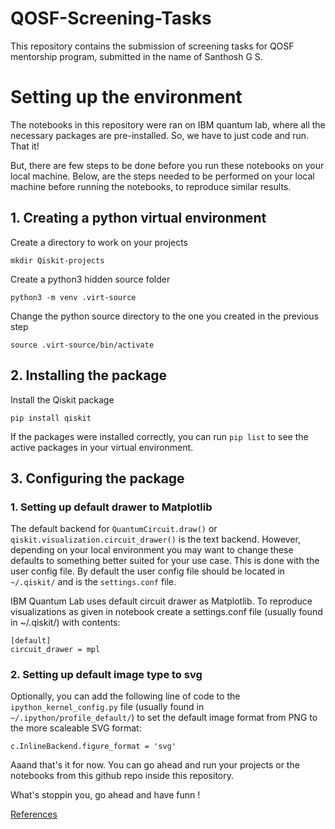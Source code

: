 # QOSF-Screening-Tasks
This repository contains the submission of screening tasks for QOSF mentorship program, submitted in the name of Santhosh G S.


# Setting up the environment
The notebooks in this repository were ran on IBM quantum lab, where all the necessary packages are pre-installed. So, we have to just code and run. That it!

But, there are few steps to be done before you run these notebooks on your local machine. Below, are the steps needed to be performed on your local machine before running the notebooks, to reproduce similar results.

## 1. Creating a python virtual environment

Create a directory to work on your projects
```
mkdir Qiskit-projects
```
Create a python3 hidden source folder
```
python3 -m venv .virt-source
```
Change the python source directory to the one you created in the previous step
```
source .virt-source/bin/activate
```

## 2. Installing the package

Install the Qiskit package
```
pip install qiskit
```
If the packages were installed correctly, you can run ``pip list`` to see the active packages in your virtual environment.

## 3. Configuring the package

### 1. Setting up default drawer to Matplotlib

The default backend for `QuantumCircuit.draw()` or `qiskit.visualization.circuit_drawer()` is the text backend. However, depending on your local environment you may want to change these defaults to something better suited for your use case. This is done with the user config file. By default the user config file should be located in ``~/.qiskit/`` and is the ``settings.conf`` file.

IBM Quantum Lab uses default circuit drawer as Matplotlib. To reproduce visualizations as given in notebook create a settings.conf file (usually found in ~/.qiskit/) with contents:

```
[default]
circuit_drawer = mpl
```

### 2. Setting up default image type to svg

Optionally, you can add the following line of code to the `ipython_kernel_config.py` file (usually found in `~/.ipython/profile_default/`) to set the default image format from PNG to the more scaleable SVG format:

```
c.InlineBackend.figure_format = 'svg'
```

Aaand that's it for now. You can go ahead and run your projects or the notebooks from this github repo inside this repository.

What's stoppin you, go ahead and have funn !

[References](https://qiskit.org/documentation/getting_started.html)
